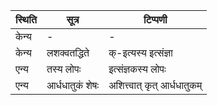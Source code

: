 | स्थिति | सूत्र | टिप्पणी |
| ----- | ------- | ------ |
| केन्य | - | - |
| केन्य | लशक्वतद्धिते | क्-इत्यस्य इत्संज्ञा |
| एन्य | तस्य लोपः | इत्संज्ञकस्य लोपः |
| एन्य | आर्धधातुकं शेषः | अशित्त्वात् कृत् आर्धधातुकम् |
